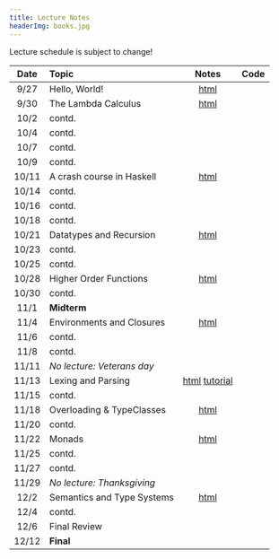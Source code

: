 ```yaml
---
title: Lecture Notes
headerImg: books.jpg
---
```


Lecture schedule is subject to change!

| Date       | Topic                           | Notes                     |  Code         |
|:----------:|:--------------------------------|:-------------------------:|:-------------:|
| 9/27       | Hello, World!                   | [html][lec0]              |               |            
| 9/30       | The Lambda Calculus             | [html][lec1]              |               |
| 10/2       | contd.                          |                           |               |
| 10/4       | contd.                          |                           |               |
| 10/7       | contd.                          |                           |               |
| 10/9       | contd.                          |                           |               |
| 10/11      | A crash course in Haskell       | [html][lec2]              |               |
| 10/14      | contd.                          |                           |               |
| 10/16      | contd.                          |                           |               |
| 10/18      | contd.                          |                           |               |
| 10/21      | Datatypes and Recursion         | [html][lec3]              |               |
| 10/23      | contd.                          |                           |               |
| 10/25      | contd.                          |                           |               |
| 10/28      | Higher Order Functions          |  [html][lec4]             |               |
| 10/30      | contd.                          |                           |               |
| 11/1       | **Midterm**                     |                           |               |
| 11/4       | Environments and Closures       |  [html][lec5]             |               |
| 11/6       | contd.                          |                           |               |
| 11/8       | contd.                          |                           |               |
| 11/11      | *No lecture: Veterans day*      |                           |               |
| 11/13      | Lexing and Parsing              |  [html][lec6] [tutorial][parsing] |       |
| 11/15      | contd.                          |                           |               |
| 11/18      | Overloading & TypeClasses       |  [html][lec7]             |               |
| 11/20      | contd.                          |                           |               |
| 11/22      | Monads                          |  [html][lec8]             |               |
| 11/25      | contd.                          |                           |               |
| 11/27      | contd.                          |                           |               |
| 11/29      | *No lecture: Thanksgiving*      |                           |               |
| 12/2       | Semantics and Type Systems      |  [html][lec9]             |               |
| 12/4       | contd.                          |                           |               |
| 12/6       | Final Review                    |                           |               |
| 12/12      | **Final**                       |                           |               |


<!--
## Discussions

| Date       | Topic                    | Slides        | 
|:----------:|:-------------------------|:-------------:|
| 1/14       | Lambda Calculus          | [pdf][disc1]  |
| 2/25       | Nano: Parsing and Eval   | [pdf][disc5]  |
| 3/4        | Type checking tips       | [pdf][disc6]  |
| 3/11       | Final Review             | [pdf][discFinal] |
-->


[lec0]: lectures/00-hello.html
[lec1]: lectures/01-lambda.html
[lec2]: lectures/02-haskell.html
[lec3]: lectures/03-datatypes.html
[lec4]: lectures/04-hof.html
[lec5]: lectures/05-closure.html
[lec6]: lectures/06-parsing.html
[lec7]: lectures/07-classes.html
[lec8]: lectures/08-monads.html
[lec9]: lectures/09-types.html

[disc1]: /static/raw/disc1-lambda_calc.pdf
[disc5]: /static/raw/disc5-parsing.pdf
[disc6]: /static/raw/disc-pa5tips.pdf
[discFinal]: /static/raw/final-disc.pdf

[parsing]: https://github.com/cse130-sp18/arith

[elsa]: https://github.com/ucsd-progsys/elsa
[intro]: /static/raw/Intro.hs
[datatypes]: /static/raw/Datatypes.hs
[tail]: /static/raw/Tail.hs

[midterm]: /static/raw/130-midterm-wi19.pdf
[midterm-sol]: /static/raw/130-midterm-wi19-solution.pdf
[final-prep]: /static/raw/appendix.pdf
[final]: /static/raw/130-final-wi19.pdf
[final-sol]: /static/raw/130-final-wi19-solution.pdf
